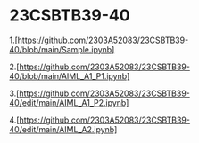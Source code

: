 # 23CSBTB39-40
1.[https://github.com/2303A52083/23CSBTB39-40/blob/main/Sample.ipynb]

2.[https://github.com/2303A52083/23CSBTB39-40/blob/main/AIML_A1_P1.ipynb]

3.[https://github.com/2303A52083/23CSBTB39-40/edit/main/AIML_A1_P2.ipynb]

4.[https://github.com/2303A52083/23CSBTB39-40/edit/main/AIML_A2.ipynb]
